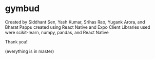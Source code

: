 # gymbud
Created by Siddhant Sen, Yash Kumar, Srihas Rao, Yugank Arora, and Bharat Pappu
created using React Native and Expo Client
Libraries used were scikit-learn, numpy, pandas, and React Native

Thank you!

(everything is in master)
